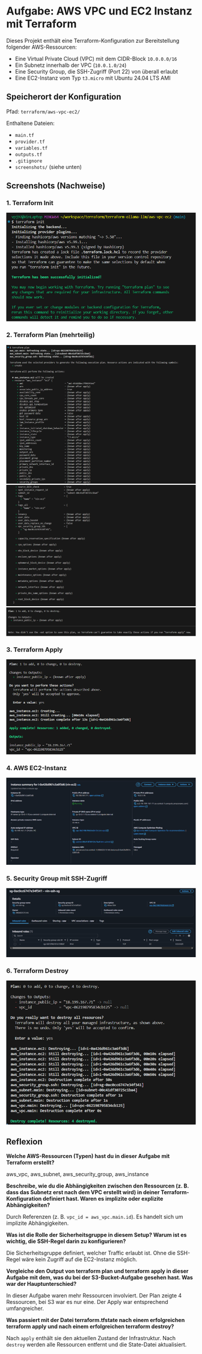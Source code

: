 # Aufgabe: AWS VPC und EC2 Instanz mit Terraform

Dieses Projekt enthält eine Terraform-Konfiguration zur Bereitstellung folgender AWS-Ressourcen:

- Eine Virtual Private Cloud (VPC) mit dem CIDR-Block `10.0.0.0/16`
- Ein Subnetz innerhalb der VPC (`10.0.1.0/24`)
- Eine Security Group, die SSH-Zugriff (Port 22) von überall erlaubt
- Eine EC2-Instanz vom Typ `t3.micro` mit Ubuntu 24.04 LTS AMI

## Speicherort der Konfiguration

Pfad: `terraform/aws-vpc-ec2/`

Enthaltene Dateien:

- `main.tf`
- `provider.tf`
- `variables.tf`
- `outputs.tf`
- `.gitignore`
- `screenshots/` (siehe unten)

## Screenshots (Nachweise)

### 1. Terraform Init
![Terraform Init](./screenshots/init.png)

### 2. Terraform Plan (mehrteilig)
![Plan 1](./screenshots/plan1.png)
![Plan 2](./screenshots/plan2.png)
![Plan 3](./screenshots/plan3.png)

### 3. Terraform Apply
![Apply](./screenshots/apply.png)

### 4. AWS EC2-Instanz
![EC2](./screenshots/ec2.png)

### 5. Security Group mit SSH-Zugriff
![Security Group](./screenshots/sg.png)

### 6. Terraform Destroy
![Destroy](./screenshots/destroy.png)

## Reflexion

**Welche AWS-Ressourcen (Typen) hast du in dieser Aufgabe mit Terraform erstellt?**

aws_vpc, aws_subnet, aws_security_group, aws_instance

**Beschreibe, wie du die Abhängigkeiten zwischen den Ressourcen (z. B. dass das Subnetz erst nach dem VPC erstellt wird) in deiner Terraform-Konfiguration definiert hast. Waren es implizite oder explizite Abhängigkeiten?**

Durch Referenzen (z. B. `vpc_id = aws_vpc.main.id`). Es handelt sich um implizite Abhängigkeiten.

**Was ist die Rolle der Sicherheitsgruppe in diesem Setup? Warum ist es wichtig, die SSH-Regel darin zu konfigurieren?**

Die Sicherheitsgruppe definiert, welcher Traffic erlaubt ist. Ohne die SSH-Regel wäre kein Zugriff auf die EC2-Instanz möglich.

**Vergleiche den Output von terraform plan und terraform apply in dieser Aufgabe mit dem, was du bei der S3-Bucket-Aufgabe gesehen hast. Was war der Hauptunterschied?**

In dieser Aufgabe waren mehr Ressourcen involviert. Der Plan zeigte 4 Ressourcen, bei S3 war es nur eine. Der Apply war entsprechend umfangreicher.

**Was passiert mit der Datei terraform.tfstate nach einem erfolgreichen terraform apply und nach einem erfolgreichen terraform destroy?**

Nach `apply` enthält sie den aktuellen Zustand der Infrastruktur. Nach `destroy` werden alle Ressourcen entfernt und die State-Datei aktualisiert.
